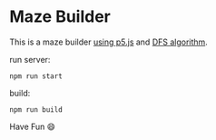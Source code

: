 # Maze Builder

This is a maze builder [using p5.js](https://p5js.org) and [DFS algorithm](https://en.wikipedia.org/wiki/Maze_generation_algorithm).

run server:
```
npm run start
```

build:
```
npm run build
```

Have Fun :smile: